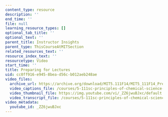 ```yaml
---
content_type: resource
description: ''
end_time: ''
file: null
learning_resource_types: []
optional_tab_title: ''
optional_text: ''
parent_title: Instructor Insights
parent_type: ThisCourseAtMITSection
related_resources_text: ''
resource_index_text: ''
resourcetype: Video
start_time: ''
title: Preparing for Lectures
uid: cc0ff916-e945-8bea-d56c-b012aeb248ae
video_files:
  archive_url: https://archive.org/download/MIT5.111F14/MIT5_111F14_PreparingLectures_300k.mp4
  video_captions_file: /courses/5-111sc-principles-of-chemical-science-fall-2014/d7e60309cf5759c69ce2a45f22962e15_ZZ6jwuBJxc.vtt
  video_thumbnail_file: https://img.youtube.com/vi/_ZZ6jwuBJxc/default.jpg
  video_transcript_file: /courses/5-111sc-principles-of-chemical-science-fall-2014/0035eb927845c7d70ba2e123eceb3c9d_ZZ6jwuBJxc.pdf
video_metadata:
  youtube_id: _ZZ6jwuBJxc
---
```

